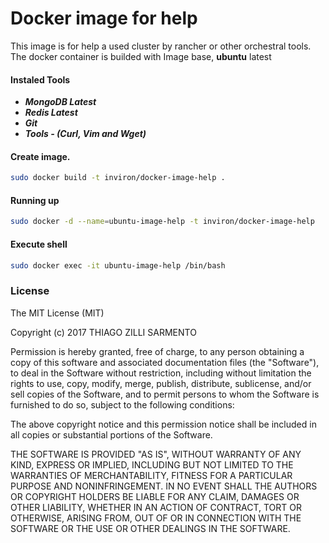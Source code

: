 # Docker image for help

This image is for help a used cluster by rancher or other orchestral tools.
The docker container is builded with Image base, **ubuntu** latest

#### Instaled Tools
* ***MongoDB Latest***
* ***Redis Latest***
* ***Git***
* ***Tools - (Curl, Vim and Wget)***

#### Create image.
```sh
sudo docker build -t inviron/docker-image-help .
```

#### Running up
```sh
sudo docker -d --name=ubuntu-image-help -t inviron/docker-image-help
```

#### Execute shell
```sh
sudo docker exec -it ubuntu-image-help /bin/bash
```

### License 

The MIT License (MIT)

Copyright (c) 2017 THIAGO ZILLI SARMENTO

Permission is hereby granted, free of charge, to any person obtaining a copy
of this software and associated documentation files (the "Software"), to deal
in the Software without restriction, including without limitation the rights
to use, copy, modify, merge, publish, distribute, sublicense, and/or sell
copies of the Software, and to permit persons to whom the Software is
furnished to do so, subject to the following conditions:

The above copyright notice and this permission notice shall be included in all
copies or substantial portions of the Software.

THE SOFTWARE IS PROVIDED "AS IS", WITHOUT WARRANTY OF ANY KIND, EXPRESS OR
IMPLIED, INCLUDING BUT NOT LIMITED TO THE WARRANTIES OF MERCHANTABILITY,
FITNESS FOR A PARTICULAR PURPOSE AND NONINFRINGEMENT. IN NO EVENT SHALL THE
AUTHORS OR COPYRIGHT HOLDERS BE LIABLE FOR ANY CLAIM, DAMAGES OR OTHER
LIABILITY, WHETHER IN AN ACTION OF CONTRACT, TORT OR OTHERWISE, ARISING FROM,
OUT OF OR IN CONNECTION WITH THE SOFTWARE OR THE USE OR OTHER DEALINGS IN THE
SOFTWARE.
